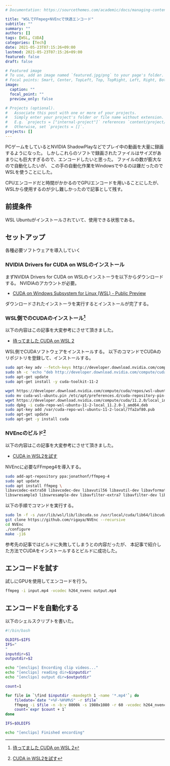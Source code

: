 ```yaml
---
# Documentation: https://sourcethemes.com/academic/docs/managing-content/

title: "WSLでFFmpeg+NVEncで快適エンコード"
subtitle: ""
summary: ""
authors: []
tags: [WSL, CUDA]
categories: [Tech]
date: 2021-05-23T07:15:26+09:00
lastmod: 2021-05-23T07:15:26+09:00
featured: false
draft: false

# Featured image
# To use, add an image named `featured.jpg/png` to your page's folder.
# Focal points: Smart, Center, TopLeft, Top, TopRight, Left, Right, BottomLeft, Bottom, BottomRight.
image:
  caption: ""
  focal_point: ""
  preview_only: false

# Projects (optional).
#   Associate this post with one or more of your projects.
#   Simply enter your project's folder or file name without extension.
#   E.g. `projects = ["internal-project"]` references `content/project/deep-learning/index.md`.
#   Otherwise, set `projects = []`.
projects: []
---
```


PCゲームをしているとNVIDIA ShadowPlayなどでプレイ中の動画を大量に録画するようになった。
しかしこれらのソフトで録画されたファイルはサイズがあまりにも巨大すぎるので、エンコードしたいと思った。
ファイルの数が膨大なので自動化したいが、
この手の自動化作業をWindowsでやるのは嫌だったのでWSLを使うことにした。

CPUエンコードだと時間がかかるのでGPUエンコードを用いることにしたが、
WSLから使用するのが少し難しかったので記事として残す。

## 前提条件
WSL Ubuntuがインストールされていて、使用できる状態である。

## セットアップ
各種必要ソフトウェアを導入していく

### NVIDIA Drivers for CUDA on WSLのインストール
まずNVIDIA Drivers for CUDA on WSLのインストーラを以下からダウンロードする。
NVIDIAのアカウントが必要。
- [CUDA on Windows Subsystem for Linux (WSL) - Public Preview](https://developer.nvidia.com/cuda/wsl)

ダウンロードされたインストーラを実行するとインストールが完了する。

### WSL側でのCUDAのインストール[^1]
以下の内容はこの記事を大変参考にさせて頂きました。
- [待ってました CUDA on WSL 2](https://qiita.com/ksasaki/items/ee864abd74f95fea1efa)

WSL側でCUDAソフトウェアをインストールする。
以下のコマンドでCUDAのリポジトリを登録して、インストールする。
```sh
sudo apt-key adv --fetch-keys http://developer.download.nvidia.com/compute/cuda/repos/ubuntu1804/x86_64/7fa2af80.pub
sudo sh -c 'echo "deb http://developer.download.nvidia.com/compute/cuda/repos/ubuntu1804/x86_64 /" > /etc/apt/sources.list.d/cuda.list'
sudo apt-get update
sudo apt-get install -y cuda-toolkit-11-2
```

```sh
wget https://developer.download.nvidia.com/compute/cuda/repos/wsl-ubuntu/x86_64/cuda-wsl-ubuntu.pin
sudo mv cuda-wsl-ubuntu.pin /etc/apt/preferences.d/cuda-repository-pin-600
wget https://developer.download.nvidia.com/compute/cuda/11.2.0/local_installers/cuda-repo-wsl-ubuntu-11-2-local_11.2.0-1_amd64.deb
sudo dpkg -i cuda-repo-wsl-ubuntu-11-2-local_11.2.0-1_amd64.deb
sudo apt-key add /var/cuda-repo-wsl-ubuntu-11-2-local/7fa2af80.pub
sudo apt-get update
sudo apt-get -y install cuda
```

### NVEncのビルド[^2]
以下の内容はこの記事を大変参考にさせて頂きました。
- [CUDA in WSL2を試す](https://rigaya34589.blog.fc2.com/blog-entry-1259.html)

NVEncに必要なFFmpeg4を導入する。
```sh
sudo add-apt-repository ppa:jonathonf/ffmpeg-4
sudo apt update
sudo apt install ffmpeg \
libavcodec-extra58 libavcodec-dev libavutil56 libavutil-dev libavformat58 libavformat-dev \
libswresample3 libswresample-dev libavfilter-extra7 libavfilter-dev libass9 libass-dev
```
以下の手順でコマンドを実行する。
```sh
sudo ln -f -s /usr/lib/wsl/lib/libcuda.so /usr/local/cuda/lib64/libcuda.so
git clone https://github.com/rigaya/NVEnc --recursive
cd NVEnc
./configure
make -j16
```
参考先の記事ではビルドに失敗してしまうとの内容だったが、
本記事で紹介した方法でCUDAをインストールするとビルドに成功した。

## エンコードを試す
試しにGPUを使用してエンコードを行う。
```sh
ffmpeg -i input.mp4 -vcodec h264_nvenc output.mp4
```

## エンコードを自動化する
以下のシェルスクリプトを書いた。
```sh
#!/bin/bash

OLDIFS=$IFS
IFS="
"
inputdir=$1
outputdir=$2

echo "[enclips] Encording clip videos..."
echo "[enclips] reading dir=$inputdir"
echo "[enclips] output dir=$outputdir"

count=1

for file in `\find $inputdir -maxdepth 1 -name '*.mp4'`; do
    filedate=`date "+%F-%H%M%S" -r $file`
    ffmpeg -i $file -n -b:v 8000k -s 1980x1080 -r 60 -vcodec h264_nvenc ""${outputdir%/}/${filedate}".mp4"
    count=`expr $count + 1`
done

IFS=$OLDIFS

echo "[enclips] Finished encording"
```

[^1]: [待ってました CUDA on WSL 2](https://qiita.com/ksasaki/items/ee864abd74f95fea1efa)
[^2]: [CUDA in WSL2を試す](https://rigaya34589.blog.fc2.com/blog-entry-1259.html)
